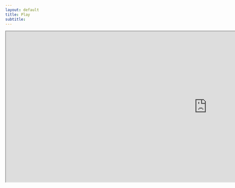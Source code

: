 ```yaml
---
layout: default
title: Play
subtitle:
---
```


<iframe frameborder="1" src="https://itch.io/embed-upload/2120860?color=333333" width="1280" height="480"><a href="https://purenukage.itch.io/smart-contract-builder">Play Smart Contract Builder on itch.io</a></iframe>
